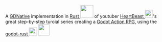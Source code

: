 A [GDNative](https://docs.godotengine.org/en/stable/tutorials/plugins/gdnative/index.html) implementation in [Rust <img src="https://www.rustacean.net/assets/rustacean-flat-happy.svg" width="40"/>](https://www.rust-lang.org/)  of youtuber [HeartBeast <img src="https://yt3.ggpht.com/ytc/AKedOLSkfuN8VUPKr8FmL_42T-u3nd4MMx6VoY16V17BxA=s176-c-k-c0x00ffffff-no-rj" width=25>](https://www.youtube.com/c/uheartbeast)'s great step-by-step turoial series creating a [Godot Action RPG](https://tinyurl.com/5t7rstyx), using the [godot-rust <img src="https://godot-rust.github.io/godot-ferris.svg" width="25"/>](https://godot-rust.github.io/) <img src="https://crates.io/assets/Cargo-Logo-Small-c39abeb466d747f3be442698662c5260.png" width=35 />